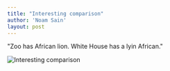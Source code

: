 ```yaml
---
title: "Interesting comparison"
author: 'Noam Sain'
layout: post
---
```


"Zoo has African lion. White House has a lyin African."

![Interesting comparison](https://1.bp.blogspot.com/_8aN4krk1nsk/SuNE_asmqwI/AAAAAAAAARI/9Z1iHyG28sI/s1600/Mail+Attachment.jpeg "Interesting comparison")
